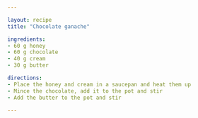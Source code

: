 ```yaml
---

layout: recipe
title: "Chocolate ganache"

ingredients:
- 60 g honey
- 60 g chocolate
- 40 g cream
- 30 g butter

directions:
- Place the honey and cream in a saucepan and heat them up
- Mince the chocolate, add it to the pot and stir
- Add the butter to the pot and stir

---
```

